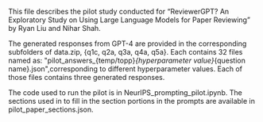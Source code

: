 This file describes the pilot study conducted for “ReviewerGPT? An Exploratory Study on Using
Large Language Models for Paper Reviewing” by Ryan Liu and Nihar Shah.

The generated responses from GPT-4 are provided in the corresponding subfolders of data.zip, {q1c, q2a, q3a, q4a, q5a}. Each contains 32 files named as: "pilot_answers_{temp/topp}_{hyperparameter value}_{question name}.json",corresponding to different hyperparameter values. Each of those files contains three generated responses. 

The code used to run the pilot is in NeurIPS_prompting_pilot.ipynb. The sections used in to fill in the section portions in the prompts are available in pilot_paper_sections.json. 